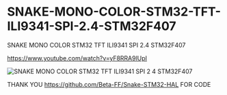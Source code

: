# SNAKE-MONO-COLOR-STM32-TFT-ILI9341-SPI-2.4-STM32F407
SNAKE MONO COLOR STM32 TFT ILI9341 SPI 2.4 STM32F407

https://www.youtube.com/watch?v=yF8RRA9lUpI

![SNAKE MONO COLOR STM32 TFT ILI9341 SPI 2 4 STM32F407](https://github.com/offpic/SNAKE-MONO-COLOR-STM32-TFT-ILI9341-SPI-2.4-STM32F407/assets/31142397/554908b8-d9dd-450a-ba98-9735497e6017)

THANK YOU https://github.com/Beta-FF/Snake-STM32-HAL FOR CODE

